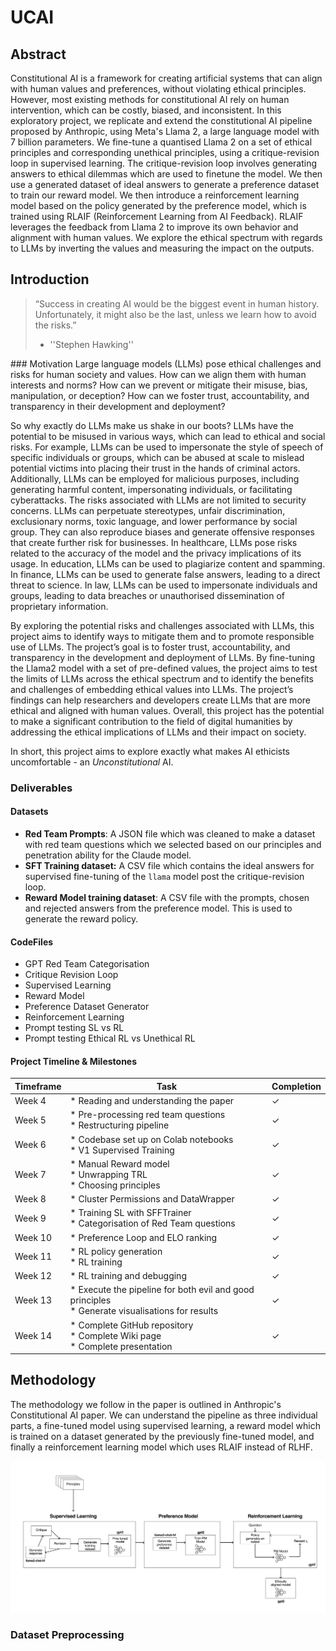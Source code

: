 # UCAI

## Abstract

Constitutional AI is a framework for creating artificial systems that can align with human values and preferences, without violating ethical principles. However, most existing methods for constitutional AI rely on human intervention, which can be costly, biased, and inconsistent. In this exploratory project, we replicate and extend the constitutional AI pipeline proposed by Anthropic, using Meta's Llama 2, a large language model with 7 billion parameters. We fine-tune a quantised Llama 2 on a set of ethical principles and corresponding unethical principles, using a critique-revision loop in supervised learning. The critique-revision loop involves generating answers to ethical dilemmas which are used to finetune the model. We then use a generated dataset of ideal answers to generate a preference dataset to train our reward model. We then introduce a reinforcement learning model based on the policy generated by the preference model, which is trained using RLAIF (Reinforcement Learning from AI Feedback). RLAIF leverages the feedback from Llama 2 to improve its own behavior and alignment with human values. We explore the ethical spectrum with regards to LLMs by inverting the values and measuring the impact on the outputs.

## Introduction

<blockquote>
“Success in creating AI would be the biggest event in human history. Unfortunately, it might also be the last, unless we learn how to avoid the risks.”

- ''Stephen Hawking''
</blockquote>
### Motivation
Large language models (LLMs) pose ethical challenges and risks for human society and values. How can we align them with human interests and norms? How can we prevent or mitigate their misuse, bias, manipulation, or deception? How can we foster trust, accountability, and transparency in their development and deployment?

So why exactly do LLMs make us shake in our boots? LLMs have the potential to be misused in various ways, which can lead to ethical and social risks. For example, LLMs can be used to impersonate the style of speech of specific individuals or groups, which can be abused at scale to mislead potential victims into placing their trust in the hands of criminal actors. Additionally, LLMs can be employed for malicious purposes, including generating harmful content, impersonating individuals, or facilitating cyberattacks. The risks associated with LLMs are not limited to security concerns. LLMs can perpetuate stereotypes, unfair discrimination, exclusionary norms, toxic language, and lower performance by social group. They can also reproduce biases and generate offensive responses that create further risk for businesses. In healthcare, LLMs pose risks related to the accuracy of the model and the privacy implications of its usage. In education, LLMs can be used to plagiarize content and spamming. In finance, LLMs can be used to generate false answers, leading to a direct threat to science. In law, LLMs can be used to impersonate individuals and groups, leading to data breaches or unauthorised dissemination of proprietary information.

By exploring the potential risks and challenges associated with LLMs, this project aims to identify ways to mitigate them and to promote responsible use of LLMs. The project’s goal is to foster trust, accountability, and transparency in the development and deployment of LLMs. By fine-tuning the Llama2 model with a set of pre-defined values, the project aims to test the limits of LLMs across the ethical spectrum and to identify the benefits and challenges of embedding ethical values into LLMs. The project’s findings can help researchers and developers create LLMs that are more ethical and aligned with human values. Overall, this project has the potential to make a significant contribution to the field of digital humanities by addressing the ethical implications of LLMs and their impact on society.

In short, this project aims to explore exactly what makes AI ethicists uncomfortable - an <em>Unconstitutional</em> AI.


### Deliverables

#### Datasets
<ul>
<li><strong>Red Team Prompts</strong>: A JSON file which was cleaned to make a dataset with red team questions which we selected based on our principles and penetration ability for the Claude model.</li>
<li><strong>SFT Training dataset:</strong> A CSV file which contains the ideal answers for supervised fine-tuning of the <code>llama</code> model post the critique-revision loop.
</li>
<li><strong>Reward Model training dataset</strong>: A CSV file with the prompts, chosen and rejected answers from the preference model. This is used to generate the reward policy.
</li>
</ul>

#### CodeFiles

<ul>
<li>GPT Red Team Categorisation</li>
<li>Critique Revision Loop</li>
<li>Supervised Learning</li>
<li>Reward Model</li>
<li>Preference Dataset Generator</li>
<li>Reinforcement Learning</li>
<li>Prompt testing SL vs RL</li>
<li>Prompt testing Ethical RL vs Unethical RL</li>
</ul>

#### Project Timeline & Milestones

| Timeframe    | Task                                                                | Completion |
|--------------|---------------------------------------------------------------------|------------|
| Week 4       | * Reading and understanding the paper                               | ✓          |
| Week 5       | * Pre-processing red team questions <br> * Restructuring pipeline   | ✓          |
| Week 6       | * Codebase set up on Colab notebooks <br> * V1 Supervised Training  | ✓          |
| Week 7       | * Manual Reward model <br> * Unwrapping TRL <br> * Choosing principles | ✓        |
| Week 8       | * Cluster Permissions and DataWrapper                               | ✓          |
| Week 9       | * Training SL with SFFTrainer <br> * Categorisation of Red Team questions | ✓      |
| Week 10      | * Preference Loop and ELO ranking                                   | ✓          |
| Week 11      | * RL policy generation <br> * RL training                           | ✓          |
| Week 12      | * RL training and debugging                                         | ✓          |
| Week 13      | * Execute the pipeline for both evil and good principles <br> * Generate visualisations for results | ✓ |
| Week 14      | * Complete GitHub repository <br> * Complete Wiki page <br> * Complete presentation | ✓ |

## Methodology

The methodology we follow in the paper is outlined in Anthropic's Constitutional AI paper. We can understand the pipeline as three individual parts, a fine-tuned model using supervised learning, a reward model which is trained on a dataset generated by the previously fine-tuned model, and finally a reinforcement learning model which uses RLAIF instead of RLHF.

![Pipeline Diagram](media/new-pipeline.png)

### Dataset Preprocessing
